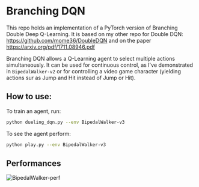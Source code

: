 # Branching DQN 

This repo holds an implementation of a PyTorch version of Branching Double Deep Q-Learning. It is based on my other repo for Double DQN: https://github.com/mome36/DoubleDQN and on the paper https://arxiv.org/pdf/1711.08946.pdf

Branching DQN allows a Q-Learning agent to select multiple actions simultaneously. It can be used for continuous control, as I've demonstrated in `BipedalWalker-v2` or for controlling a video game character (yielding actions sur as Jump and Hit instead of Jump or Hit). 


## How to use: 

To train an agent, run: 

```bash
python dueling_dqn.py --env BipedalWalker-v3
```

To see the agent perform: 
```bash
python play.py --env BipedalWalker-v3
```

## Performances

![BipedalWalker-perf](runs/BipedalWalker-v3/reward.png)
